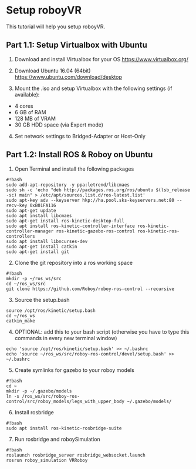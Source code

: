 # Setup roboyVR

This tutorial will help you setup roboyVR.

## Part 1.1: Setup Virtualbox with Ubuntu

1) Download and install Virtualbox for your OS https://www.virtualbox.org/

2) Download Ubuntu 16.04 (64bit) https://www.ubuntu.com/download/desktop

3) Mount the .iso and setup Virtualbox with the following settings (if available):

* 4 cores
* 6 GB of RAM
* 128 MB of VRAM
* 30 GB HDD space (via Expert mode)

4) Set network settings to Bridged-Adapter or Host-Only

## Part 1.2: Install ROS & Roboy on Ubuntu

1) Open Terminal and install the following packages

```
#!bash
sudo add-apt-repository -y ppa:letrend/libcmaes
sudo sh -c 'echo "deb http://packages.ros.org/ros/ubuntu $(lsb_release -sc) main" > /etc/apt/sources.list.d/ros-latest.list'
sudo apt-key adv --keyserver hkp://ha.pool.sks-keyservers.net:80 --recv-key 0xB01FA116
sudo apt-get update
sudo apt install libcmaes
sudo apt-get install ros-kinetic-desktop-full
sudo apt install ros-kinetic-controller-interface ros-kinetic-controller-manager ros-kinetic-gazebo-ros-control ros-kinetic-ros-controllers
sudo apt install libncurses-dev
sudo apt-get install catkin
sudo apt-get install git
```

2) Clone the git repository into a ros working space

```
#!bash
mkdir -p ~/ros_ws/src
cd ~/ros_ws/src
git clone https://github.com/Roboy/roboy-ros-control --recursive
```

3) Source the setup.bash

```
source /opt/ros/kinetic/setup.bash
cd ~/ros_ws
catkin_make
```

4) OPTIONAL: add this to your bash script (otherwise you have to type this commands in every new terminal window)

```
echo 'source /opt/ros/kinetic/setup.bash' >> ~/.bashrc
echo 'source ~/ros_ws/src/roboy-ros-control/devel/setup.bash' >> ~/.bashrc
```

5) Create symlinks for gazebo to your roboy models

```
#!bash
cd ~
mkdir -p ~/.gazebo/models
ln -s /ros_ws/src/roboy-ros-control/src/roboy_models/legs_with_upper_body ~/.gazebo/models/
```

6) Install rosbridge

```
#!bash
sudo apt install ros-kinetic-rosbridge-suite
```

7) Run rosbridge and roboySimulation

```
#!bash
roslaunch rosbridge_server rosbridge_websocket.launch
rosrun roboy_simulation VRRoboy
```
